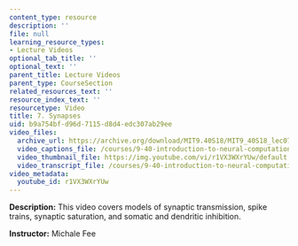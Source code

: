 ```yaml
---
content_type: resource
description: ''
file: null
learning_resource_types:
- Lecture Videos
optional_tab_title: ''
optional_text: ''
parent_title: Lecture Videos
parent_type: CourseSection
related_resources_text: ''
resource_index_text: ''
resourcetype: Video
title: 7. Synapses
uid: b9a754bf-d96d-7115-d8d4-edc307ab29ee
video_files:
  archive_url: https://archive.org/download/MIT9.40S18/MIT9_40S18_lec07_300k.mp4
  video_captions_file: /courses/9-40-introduction-to-neural-computation-spring-2018/e4f7a1b2b79656ae9bd58a510e7ab03c_r1VX3WXrYUw.vtt
  video_thumbnail_file: https://img.youtube.com/vi/r1VX3WXrYUw/default.jpg
  video_transcript_file: /courses/9-40-introduction-to-neural-computation-spring-2018/a6f9dd33aa9f50d95af121786627fc31_r1VX3WXrYUw.pdf
video_metadata:
  youtube_id: r1VX3WXrYUw
---
```


**Description:** This video covers models of synaptic transmission, spike trains, synaptic saturation, and somatic and dendritic inhibition.

**Instructor:** Michale Fee